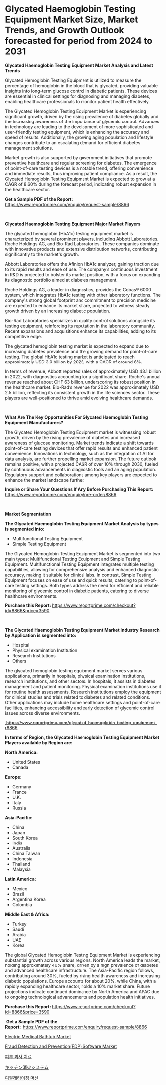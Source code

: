 <p><h1>Glycated Haemoglobin Testing Equipment Market Size, Market Trends, and Growth Outlook forecasted for period from 2024 to 2031</h1></p><p><strong>Glycated Haemoglobin Testing Equipment Market Analysis and Latest Trends</strong></p>
<p><p>Glycated Hemoglobin Testing Equipment is utilized to measure the percentage of hemoglobin in the blood that is glycated, providing valuable insights into long-term glucose control in diabetic patients. These devices are essential in clinical settings for diagnosing and managing diabetes, enabling healthcare professionals to monitor patient health effectively.</p><p>The Glycated Hemoglobin Testing Equipment Market is experiencing significant growth, driven by the rising prevalence of diabetes globally and the increasing awareness of the importance of glycemic control. Advances in technology are leading to the development of more sophisticated and user-friendly testing equipment, which is enhancing the accuracy and speed of results. Additionally, the growing aging population and lifestyle changes contribute to an escalating demand for efficient diabetes management solutions.</p><p>Market growth is also supported by government initiatives that promote preventive healthcare and regular screening for diabetes. The emergence of point-of-care testing devices is a notable trend, offering convenience and immediate results, thus improving patient compliance. As a result, the Glycated Hemoglobin Testing Equipment Market is expected to grow at a CAGR of 8.60% during the forecast period, indicating robust expansion in the healthcare sector.</p></p>
<p><strong>Get a Sample PDF of the Report:&nbsp;</strong> <a href="https://www.reportprime.com/enquiry/request-sample/8866">https://www.reportprime.com/enquiry/request-sample/8866</a></p>
<p>&nbsp;</p>
<p><strong>Glycated Haemoglobin Testing Equipment Major Market Players</strong></p>
<p><p>The glycated hemoglobin (HbA1c) testing equipment market is characterized by several prominent players, including Abbott Laboratories, Roche Holdings AG, and Bio-Rad Laboratories. These companies dominate with innovative products and extensive distribution networks, contributing significantly to the market's growth.</p><p>Abbott Laboratories offers the Afinion HbA1c analyzer, gaining traction due to its rapid results and ease of use. The company’s continuous investment in R&D is projected to bolster its market position, with a focus on expanding its diagnostic portfolio aimed at diabetes management.</p><p>Roche Holdings AG, a leader in diagnostics, provides the Cobas® 6000 system, which integrates HbA1c testing with other laboratory functions. The company's strong global footprint and commitment to precision medicine are expected to enhance its market share, projected to witness steady growth driven by an increasing diabetic population.</p><p>Bio-Rad Laboratories specializes in quality control solutions alongside its testing equipment, reinforcing its reputation in the laboratory community. Recent expansions and acquisitions enhance its capabilities, adding to its competitive edge.</p><p>The glycated hemoglobin testing market is expected to expand due to increasing diabetes prevalence and the growing demand for point-of-care testing. The global HbA1c testing market is anticipated to reach approximately USD 3.0 billion by 2026, with a CAGR of around 6%.</p><p>In terms of revenue, Abbott reported sales of approximately USD 43.1 billion in 2022, with diagnostics accounting for a significant share. Roche's annual revenue reached about CHF 63 billion, underscoring its robust position in the healthcare market. Bio-Rad’s revenue for 2022 was approximately USD 2.5 billion, reflecting its consistent growth in the life sciences sector. These players are well-positioned to thrive amid evolving healthcare demands.</p></p>
<p>&nbsp;</p>
<p><strong>What Are The Key Opportunities For Glycated Haemoglobin Testing Equipment Manufacturers?</strong></p>
<p><p>The Glycated Hemoglobin Testing Equipment market is witnessing robust growth, driven by the rising prevalence of diabetes and increased awareness of glucose monitoring. Market trends indicate a shift towards point-of-care testing devices that offer rapid results and enhanced patient convenience. Innovations in technology, such as the integration of AI for data analysis, are further propelling market expansion. The future outlook remains positive, with a projected CAGR of over 10% through 2030, fueled by continuous advancements in diagnostic tools and an aging population. Regulatory support and collaborations among key players are expected to enhance the market landscape further.</p></p>
<p><strong>Inquire or Share Your Questions If Any Before Purchasing This Report:</strong> <a href="https://www.reportprime.com/enquiry/pre-order/8866">https://www.reportprime.com/enquiry/pre-order/8866</a></p>
<p>&nbsp;</p>
<p><strong>Market Segmentation</strong></p>
<p><strong>The Glycated Haemoglobin Testing Equipment Market Analysis by types is segmented into:</strong></p>
<p><ul><li>Multifunctional Testing Equipment</li><li>Simple Testing Equipment</li></ul></p>
<p><p>The Glycated Hemoglobin Testing Equipment Market is segmented into two main types: Multifunctional Testing Equipment and Simple Testing Equipment. Multifunctional Testing Equipment integrates multiple testing capabilities, allowing for comprehensive analysis and enhanced diagnostic accuracy, making it suitable for clinical labs. In contrast, Simple Testing Equipment focuses on ease of use and quick results, catering to point-of-care testing settings. Both types address the need for efficient and reliable monitoring of glycemic control in diabetic patients, catering to diverse healthcare environments.</p></p>
<p><strong>Purchase this Report:&nbsp;</strong><a href="https://www.reportprime.com/checkout?id=8866&price=3590">https://www.reportprime.com/checkout?id=8866&price=3590</a></p>
<p>&nbsp;</p>
<p><strong>The Glycated Haemoglobin Testing Equipment Market Industry Research by Application is segmented into:</strong></p>
<p><ul><li>Hospital</li><li>Physical examination Institution</li><li>Research Institutions</li><li>Others</li></ul></p>
<p><p>The glycated hemoglobin testing equipment market serves various applications, primarily in hospitals, physical examination institutions, research institutions, and other sectors. In hospitals, it assists in diabetes management and patient monitoring. Physical examination institutions use it for routine health assessments. Research institutions employ the equipment for clinical studies and trials related to diabetes and related conditions. Other applications may include home healthcare settings and point-of-care facilities, enhancing accessibility and early detection of glycemic control issues across diverse environments.</p></p>
<p><a href="https://www.reportprime.com/glycated-haemoglobin-testing-equipment-r8866">&nbsp;https://www.reportprime.com/glycated-haemoglobin-testing-equipment-r8866</a></p>
<p><strong>In terms of Region, the Glycated Haemoglobin Testing Equipment Market Players available by Region are:</strong></p>
<p>
    <p> <strong> North America: </strong>
        <ul>
            <li>United States</li>
            <li>Canada</li>
        </ul>
        </p> 
    <p> <strong> Europe: </strong>
        <ul>
            <li>Germany</li>
            <li>France</li>
            <li>U.K.</li>
            <li>Italy</li>
            <li>Russia</li>
        </ul>
        </p> 
    <p> <strong> Asia-Pacific: </strong>
        <ul>
            <li>China</li>
            <li>Japan</li>
            <li>South Korea</li>
            <li>India</li>
            <li>Australia</li>
            <li>China Taiwan</li>
            <li>Indonesia</li>
            <li>Thailand</li>
            <li>Malaysia</li>
        </ul>
        </p> 
    <p> <strong> Latin America: </strong>
        <ul>
            <li>Mexico</li>
            <li>Brazil</li>
            <li>Argentina Korea</li>
            <li>Colombia</li>
        </ul>
        </p> 
    <p> <strong> Middle East & Africa: </strong>
        <ul>
            <li>Turkey</li>
            <li>Saudi</li>
            <li>Arabia</li>
            <li>UAE</li>
            <li>Korea</li>
        </ul>
    </p>
    </p>
<p><p>The global Glycated Hemoglobin Testing Equipment Market is experiencing substantial growth across various regions. North America leads the market, holding approximately 40% share, driven by a high prevalence of diabetes and advanced healthcare infrastructure. The Asia-Pacific region follows, contributing around 30%, fueled by rising health awareness and increasing diabetic populations. Europe accounts for about 20%, while China, with a rapidly expanding healthcare sector, holds a 10% market share. Future projections indicate continued dominance by North America and APAC due to ongoing technological advancements and population health initiatives.</p></p>
<p><strong>Purchase this Report: </strong><a href="https://www.reportprime.com/checkout?id=8866&price=3590">https://www.reportprime.com/checkout?id=8866&price=3590</a></p>
<p>&nbsp;<strong>Get a Sample PDF of the Report:&nbsp;&nbsp;</strong><a href="https://www.reportprime.com/enquiry/request-sample/8866">https://www.reportprime.com/enquiry/request-sample/8866</a></p>
<p><strong></strong></p>
<p><p><a href="https://github.com/AshrafKhan865/Market-Research-Report-List-1/blob/main/electric-medical-bathtub-market.md">Electric Medical Bathtub Market</a></p><p><a href="https://issuu.com/reportprime-2/docs/fraud-detection-and-preventionfdp-s_5698d4f1c3f082">Fraud Detection and Prevention(FDP) Software Market</a></p><p><a href="https://medium.com/@percyhagernes9778/%ED%94%BC%EB%B6%80-%EA%B4%B4%EC%82%AC-%EC%B9%98%EB%A3%8C-%EC%8B%9C%EC%9E%A5%EC%9D%98-%EC%A7%84%ED%99%94-%EA%B8%80%EB%A1%9C%EB%B2%8C-%ED%8A%B8%EB%A0%8C%EB%93%9C-%EB%B0%8F-%EC%A7%80%EC%97%AD-%EB%8F%99%ED%96%A5-2024-2031-f349765251b3">피부 괴사 치료</a></p><p><a href="https://medium.com/@susanjprice2023/kitchen-fire-suppression-systems-market-%E3%81%AF-%E3%82%B3%E3%82%B9%E3%83%88%E7%AE%A1%E7%90%86%E3%81%A8%E5%8A%B9%E7%8E%87%E5%90%91%E4%B8%8A%E3%82%92%E5%84%AA%E5%85%88%E3%81%97%E3%81%BE%E3%81%99-%E3%81%95%E3%82%89%E3%81%AB-%E5%A0%B1%E5%91%8A%E6%9B%B8%E3%81%AF%E5%B8%82%E5%A0%B4%E3%81%AE%E9%9C%80%E8%A6%81%E9%9D%A2%E3%81%A8%E4%BE%9B%E7%B5%A6%E9%9D%A2%E3%81%AE%E4%B8%A1%E6%96%B9%E3%82%92%E3%82%AB%E3%83%90%E3%83%BC%E3%81%97%E3%81%A6%E3%81%84%E3%81%BE%E3%81%99-b967f52c8163">キッチン消火システム</a></p><p><a href="https://medium.com/@percyhagernes9778/depalletizing-machines-market-%EC%9D%98-%EA%B8%80%EB%A1%9C%EB%B2%8C-%EC%8B%9C%EC%9E%A5-%EA%B0%9C%EC%9A%94%EB%8A%94-%EC%A0%84-%EC%84%B8%EA%B3%84-%EB%B0%8F-%EC%A3%BC%EC%9A%94-%EC%8B%9C%EC%9E%A5%EC%9D%98-%EC%82%B0%EC%97%85%EC%97%90-%EC%98%81%ED%96%A5%EC%9D%84-%EB%AF%B8%EC%B9%98%EB%8A%94-%EC%A3%BC%EC%9A%94-%ED%8A%B8%EB%A0%8C%EB%93%9C%EC%97%90-%EB%8C%80%ED%95%9C-%EB%8F%85%ED%8A%B9%ED%95%9C-%EA%B4%80%EC%A0%90%EC%9D%84-%EC%A0%9C%EA%B3%B5%ED%95%A9%EB%8B%88%EB%8B%A4-a358049647cc">디팔레타이징 머신</a></p></p>